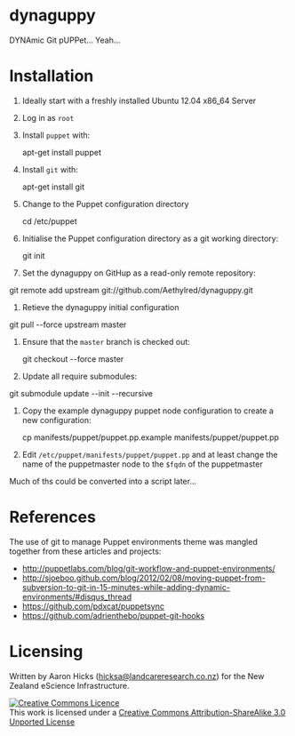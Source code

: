 # dynaguppy

DYNAmic Git pUPPet... Yeah...

# Installation

1. Ideally start with a freshly installed Ubuntu 12.04 x86_64 Server
1. Log in as `root`
1. Install `puppet` with:

    apt-get install puppet

1. Install `git` with:

    apt-get install git

1. Change to the Puppet configuration directory

    cd /etc/puppet

1. Initialise the Puppet configuration directory as a git working directory:

    git init

1. Set the dynaguppy on GitHup as a read-only remote repository:

  git remote add upstream git://github.com/Aethylred/dynaguppy.git

1. Retieve the dynaguppy initial configuration

  git pull --force upstream master

1. Ensure that the `master` branch is checked out:

    git checkout --force master

1. Update all require submodules:

  git submodule update --init --recursive

1. Copy the example dynaguppy puppet node configuration to create a new configuration:

    cp manifests/puppet/puppet.pp.example manifests/puppet/puppet.pp

1. Edit `/etc/puppet/manifests/puppet/puppet.pp` and at least change the name of the puppetmaster node to the `$fqdn` of the puppetmaster

Much of ths could be converted into a script later...

# References

The use of git to manage Puppet environments theme was mangled together from these articles and projects:
* http://puppetlabs.com/blog/git-workflow-and-puppet-environments/
* http://sjoeboo.github.com/blog/2012/02/08/moving-puppet-from-subversion-to-git-in-15-minutes-while-adding-dynamic-environments/#disqus_thread
* https://github.com/pdxcat/puppetsync
* https://github.com/adrienthebo/puppet-git-hooks

# Licensing

Written by Aaron Hicks (hicksa@landcareresearch.co.nz) for the New Zealand eScience Infrastructure.

<a rel="license" href="http://creativecommons.org/licenses/by-sa/3.0/"><img alt="Creative Commons Licence" style="border-width:0" src="http://i.creativecommons.org/l/by-sa/3.0/88x31.png" /></a><br />This work is licensed under a <a rel="license" href="http://creativecommons.org/licenses/by-sa/3.0/">Creative Commons Attribution-ShareAlike 3.0 Unported License</a>